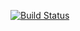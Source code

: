 [![Build Status](https://travis-ci.org/mark-bw/tut5.svg?branch=master)](https://travis-ci.org/mark-bw/tut5)